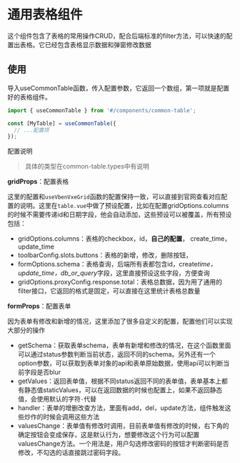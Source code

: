 # 通用表格组件

这个组件包含了表格的常用操作CRUD，配合后端标准的filter方法，可以快速的配置出表格。它已经包含表格显示数据和弹窗修改数据

## 使用

导入useCommonTable函数，传入配置参数，它返回一个数组，第一项就是配置好的表格组件。

```ts
import { useCommonTable } from '#/components/common-table';

const [MyTable] = useCommonTable({
  // ...配置项
});
```

配置说明

> 具体的类型在common-table.types中有说明

**gridProps**：配置表格

这里的配置和`useVbenVxeGrid`函数的配置保持一致，可以直接到官网查看对应配置的说明。这里在`table.vue`中做了预设配置，比如在配置gridOptions.columns的时候不需要传递id和日期字段，他会自动添加，这些预设可以被覆盖，所有预设包括：

- gridOptions.columns：表格的checkbox，id，**自己的配置**， create_time，update_time
- toolbarConfig.slots.buttons：表格的新增，修改，删除按钮，
- formOptions.schema：表格查询，后端所有表都包含id，create*time，update_time，db_or_query*字段，这里直接预设这些字段，方便查询
- gridOptions.proxyConfig.response.total：表格总数据，因为用了通用的filter接口，它返回的格式是固定，可以直接在这里统计表格总数量

**formProps**：配置表单

因为表单有修改和新增的情况，这里添加了很多自定义的配置，配置他们可以实现大部分的操作

- getSchema：获取表单schema，表单有新增和修改的情况，在这个函数里面可以通过status参数判断当前状态，返回不同的schema。另外还有一个option参数，可以获取到表单对象的api和表单原始数据，使用api可以判断当前字段是否blur
- getValues：返回表单值，根据不同status返回不同的表单值，表单基本上都有静态值staticValues，可以在返回数据的时候也配置上，如果不返回静态值，会使用默认的字符`-`代替
- handler：表单的增删改查方法，里面有add，del，update方法，组件触发这些炒作的时候会调用这些方法
- valuesChange：表单值有修改时调用，目前表单值有修改的时候，右下角的确定按钮会变成保存，这是默认行为，想要修改这个行为可以配置valuesChange方法。一个用法是，用户勾选修改密码的按钮才判断密码是否修改，不勾选的话直接跳过密码字段。
